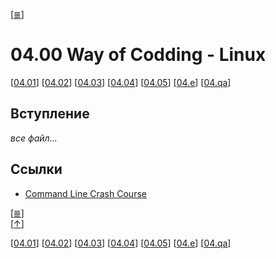 <!--
File : 04.00.md

Created         : Wed 08 Jul 2015 05:45:55
Last Modified : Sun 16 Aug 2015 15:45:15
Maintainer     : sharlatan
-->

\[[≣](../../README_ru.md#Содержание "Содержание")\]
#  04.00 Way of Codding - Linux #
\[[04.01](./04.01.md "Установка GNU/Linux")\]
\[[04.02](./04.02.md "Терминал")\]
\[[04.03](./04.03.md "SSH")\]
\[[04.04](./04.04.md "tmux")\]
\[[04.05](./04.05.md "regex")\]
\[[04.e](./04.e.md "Задания")\]
\[[04.qa](./04.qa.md "Q & A")\]

## Вступление ##
_все файл..._


## Ссылки ##
*   [Command Line Crash Course](http://goo.gl/j6WDiR)


\[[≣](../../README_ru.md#Содержание "Содержание")\]  
\[[↑](./04.00.md#0400-way-of-codding---linux "Вверх")\]

\[[04.01](./04.01.md "Установка GNU/Linux")\]
\[[04.02](./04.02.md "Терминал")\]
\[[04.03](./04.03.md "SSH")\]
\[[04.04](./04.04.md "tmux")\]
\[[04.05](./04.05.md "regex")\]
\[[04.e](./04.e.md "Задания")\]
\[[04.qa](./04.qa.md "Q & A")\]
